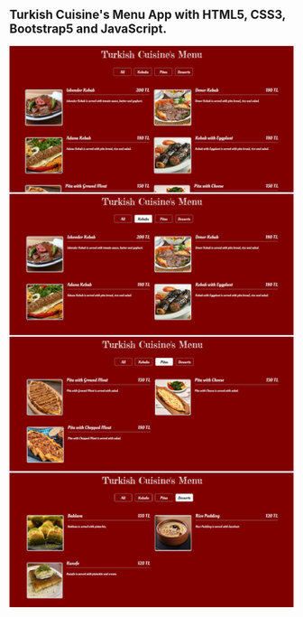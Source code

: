 ## Turkish Cuisine's Menu App with HTML5, CSS3, Bootstrap5 and JavaScript.

![Project Image 1](images/project-image-1.jpg)
![Project Image 1](images/project-image-2.jpg)
![Project Image 1](images/project-image-3.jpg)
![Project Image 1](images/project-image-4.jpg)
